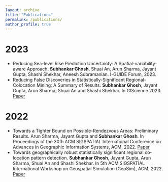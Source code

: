 ```yaml
---
layout: archive
title: "Publications"
permalink: /publications/
author_profile: true
---
```


<!-- {% if author.googlescholar %}
  You can also find my articles on <u><a href="{{author.googlescholar}}">my Google Scholar profile</a>.</u>
{% endif %}

{% include base_path %}

{% for post in site.publications reversed %}
  {% include archive-single.html %}
{% endfor %} -->

2023
======
* Reducing Sea-level Rise Prediction Uncertainty: A Spatial-variability-aware Approach. **Subhankar Ghosh**, Shuai An, Arun Sharma, Jayant Gupta, Shashi Shekhar, Aneesh Subramanian. I-GUIDE Forum, 2023.
* Reducing False Discoveries in Statistically-Significant Regional-Colocation Mining: A Summary of Results. **Subhankar Ghosh**, Jayant Gupta, Arun Sharma, Shuai An and Shashi Shekhar. In GIScience 2023. [Paper](https://drops.dagstuhl.de/opus/volltexte/2023/18898/)

2022
======
* Towards a Tighter Bound on Possible-Rendezvous Areas: Preliminary Results. Arun Sharma, Jayant Gupta and **Subhankar Ghosh**. In Proceedings of the 30th ACM SIGSPATIAL International Conference on Advances in Geographic Information Systems, ACM, 2022. [Paper](https://dl.acm.org/doi/abs/10.1145/3557915.3561033)
* Towards geographically robust statistically significant regional co-location pattern detection. **Subhankar Ghosh**, Jayant Gupta, Arun Sharma, Shuai An and Shashi Shekhar. In 5th ACM SIGSPATIAL International Workshop on Geospatial Simulation (GeoSim), ACM, 2022. [Paper](https://dl.acm.org/doi/abs/10.1145/3557989.3566158)
